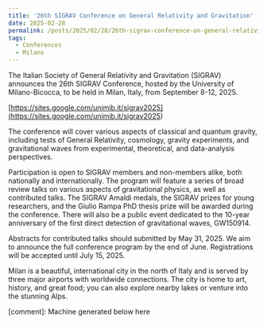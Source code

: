 ```yaml
---
title: '26th SIGRAV Conference on General Relativity and Gravitation'
date: 2025-02-28
permalink: /posts/2025/02/28/26th-sigrav-conference-on-general-relativity-and-gravitation
tags:
  - Conferences
  - Milano
---
```


The Italian Society of General Relativity and Gravitation (SIGRAV) announces the 26th SIGRAV Conference, hosted by the University of Milano-Bicocca, to be held in Milan, Italy, from September 8-12, 2025.

[https://sites.google.com/unimib.it/sigrav2025](<https://sites.google.com/unimib.it/sigrav2025>)

The conference will cover various aspects of classical and quantum gravity, including tests of General Relativity, cosmology, gravity experiments, and gravitational waves from experimental, theoretical, and data-analysis perspectives.

Participation is open to SIGRAV members and non-members alike, both nationally and internationally. The program will feature a series of broad review talks on various aspects of gravitational physics, as well as contributed talks. The SIGRAV Amaldi medals, the SIGRAV prizes for young researchers, and the Giulio Rampa PhD thesis prize will be awarded during the conference. There will also be a public event dedicated to the 10-year anniversary of the first direct detection of gravitational waves, GW150914.

Abstracts for contributed talks should submitted by May 31, 2025. We aim to announce the full conference program by the end of June. Registrations will be accepted until July 15, 2025.

Milan is a beautiful, international city in the north of Italy and is served by three major airports with worldwide connections. The city is home to art, history, and great food; you can also explore nearby lakes or venture into the stunning Alps.

[comment]: Machine generated below here
